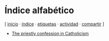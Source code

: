 # Índice alfabético
[ [inicio](index.md) · [índice](indice.md) · [etiquetas](etiquetas.md) · [actividad](actividad.md) · [compartir](https://x.com/intent/tweet?text=%C3%8Dndice%20alfab%C3%A9tico%20%E2%80%94%20%C3%8Dndices%0A%0A%E2%86%92%20https%3A%2F%2Fjucardus.github.io%2Findice%0A%0A%E2%86%92%20https%3A%2F%2Fgithub.com%2Fjucardus%2Fjucardus.github.io%2Fblob%2Fmain%2Findice.md%0A%0A%23%C3%ADndices_jucardus) ]

* [The priestly confession in Catholicism](t/h/e/the-priestly-confession-in-catholicism.md)